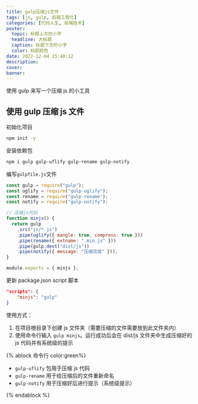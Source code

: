 ```yaml
---
title: gulp压缩js文件
tags: [js, gulp, 前端工程化]
categories: [代码人生, 前端技术]
poster:
  topic: 标题上方的小字
  headline: 大标题
  caption: 标题下方的小字
  color: 标题颜色
date: 2022-12-04 15:40:12
description:
cover:
banner:
---
```


使用 gulp 来写一个压缩 js 的小工具

<!-- more -->

## 使用 gulp 压缩 js 文件

初始化项目

```bash
npm init -y
```

安装依赖包

```bash
npm i gulp gulp-uflify gulp-rename gulp-notify
```

编写`gulpfile.js`文件

```js
const gulp = require("gulp");
const uglify = require("gulp-uglify");
const rename = require("gulp-rename");
const notify = require("gulp-notify");

// 压缩js代码
function minjs() {
  return gulp
    .src("js/*.js")
    .pipe(uglify({ mangle: true, compress: true }))
    .pipe(rename({ extname: ".min.js" }))
    .pipe(gulp.dest("dist/js"))
    .pipe(notify({ message: "压缩完成" }));
}

module.exports = { minjs };
```

更新 package.json script 脚本

```json
"scripts": {
	"minjs": "gulp"
}
```

使用方式：

1. 在项目根目录下创建 js 文件夹（需要压缩的文件需要放到此文件夹内）
2. 使用命令行输入 `gulp minjs`。运行成功后会在 dist/js 文件夹中生成压缩好的 js 代码并有系统级的提示

{% ablock 命令行 color:green%}

- `gulp-uflify` 包用于压缩 js 代码
- `gulp-rename` 用于给压缩后的文件重新命名
- `gulp-notify` 用于压缩好后进行提示（系统级提示）

{% endablock %}
